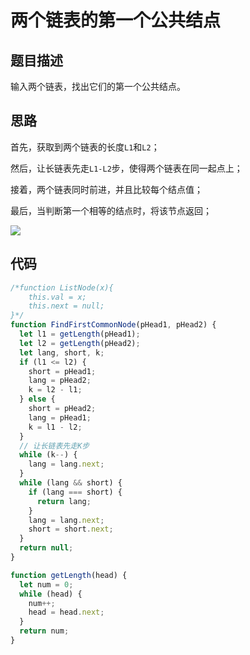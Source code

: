 # 两个链表的第一个公共结点

## 题目描述

输入两个链表，找出它们的第一个公共结点。

## 思路

首先，获取到两个链表的长度`L1`和`L2`；

然后，让长链表先走`L1-L2`步，使得两个链表在同一起点上；

接着，两个链表同时前进，并且比较每个结点值；

最后，当判断第一个相等的结点时，将该节点返回；

![](~@/sword-offer-by-JavaScript/01/05.png)

## 代码

```javascript
/*function ListNode(x){
    this.val = x;
    this.next = null;
}*/
function FindFirstCommonNode(pHead1, pHead2) {
  let l1 = getLength(pHead1);
  let l2 = getLength(pHead2);
  let lang, short, k;
  if (l1 <= l2) {
    short = pHead1;
    lang = pHead2;
    k = l2 - l1;
  } else {
    short = pHead2;
    lang = pHead1;
    k = l1 - l2;
  }
  // 让长链表先走K步
  while (k--) {
    lang = lang.next;
  }
  while (lang && short) {
    if (lang === short) {
      return lang;
    }
    lang = lang.next;
    short = short.next;
  }
  return null;
}

function getLength(head) {
  let num = 0;
  while (head) {
    num++;
    head = head.next;
  }
  return num;
}
```
